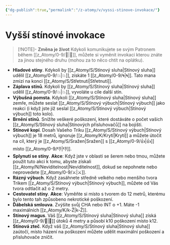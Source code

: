 ```yaml
---
{"dg-publish":true,"permalink":"/z-atomy/v/vyssi-stinove-invokace/"}
---
```


# Vyšší stínové invokace
>[!NOTE]- **Změna je život**
>Kdykoli komunikujete se svým Patronem během [[z_Atomy/0-9/🔋\|🔋]], můžete si vyměnit invokaci kterou znáte za jinou stejného druhu (mohou za to něco chtít na oplátku).

- **Hladové stíny**. Kdykoli by [[z_Atomy/S/Stínový sluha\|Stínový sluha]] udělil [[z_Atomy/0-9/💥\|💥]], získáte 1 [[z_Atomy/0-9/🌀\|🌀]]. Tato mana zmizí na konci [[z_Atomy/S/Střetnutí\|Střetnutí]].
⠀
- **Záplava stínů**. Kdykoli by [[z_Atomy/S/Stínový sluha\|Stínový sluha]] udělil [[z_Atomy/0-9/💥\|💥]], vyvoláte u cíle další stín.
⠀
- **Výbušná pomsta**. Kdykoli [[z_Atomy/S/Stínový sluha\|Stínový sluha]] zemře, můžete seslat [[z_Atomy/S/Stínový výbuch\|Stínový výbuch]] jako reakci (i když jste již seslal [[z_Atomy/S/Stínový výbuch\|Stínový výbuch]] toto kolo).
⠀
- **Brnění stínů**. Snížíte veškeré poškození, které dostáváte o počet vašich [[z_Atomy/S/Stínový sluha\|Stínových přisluhovačů]] na bojišti.
⠀
- **Stínové kopí**. Dosah Vašeho Triku [[z_Atomy/S/Stínový výbuch\|Stínový výbuch]] je 18 metrů, ignoruje [[z_Atomy/K/Krytí\|Krytí]] a můžete útočit na cíl, který je [[z_Atomy/S/Sražen\|Sražen]] s [[z_Atomy/0-9/👍\|👍]] místo [[z_Atomy/0-9/👎\|👎]].
⠀
- **Splynutí se stíny**. **Akce**: Když jste v oblasti se šerem nebo tmou, můžete použít tuto akci k tomu, abyste získali [[z_Atomy/N/Neviditelnost\|Neviditelnost]], dokud se nepohnete nebo neprovedete [[z_Atomy/0-9/⚔️\|⚔️]].
⠀
- **Rázný výbuch**. Když zasáhnete středně velkého nebo menšího tvora Trikem [[z_Atomy/S/Stínový výbuch\|Stínový výbuch]], můžete od Vás tvora odtlačit až o 2 metry.
⠀
- **Cestovatel stíny**. **Akce**: Vyměňte si místo s tvorem do 12 metrů, kterému bylo tento tah způsobeno nekrotické poškození.
⠀
- **Ďábelská smlouva**. Zvýšíte svůj CHA nebo INT o +1. Máte -1 maximálních [[z_Atomy/K/k-Ž\|k-Ž]].
⠀
- **Stínový magus**. Váš [[z_Atomy/S/Stínový sluha\|Stínový sluha]] získá [[z_Atomy/0-9/🏹\|🏹]] útoků 4 metry a působí k10 poškození místo k12.
⠀
- **Stínová zteč**. Když váš [[z_Atomy/S/Stínový sluha\|Stínový sluha]] zaútočí, místo házení na poškození můžete udělit maximální poškození a přisluhovače zničit.